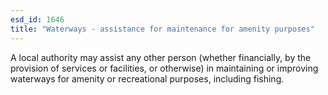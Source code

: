 ```yaml
---
esd_id: 1646
title: "Waterways - assistance for maintenance for amenity purposes"
---
```


A local authority may assist any other person (whether financially, by the provision of services or facilities, or otherwise) in maintaining or improving waterways for amenity or recreational purposes, including fishing.

